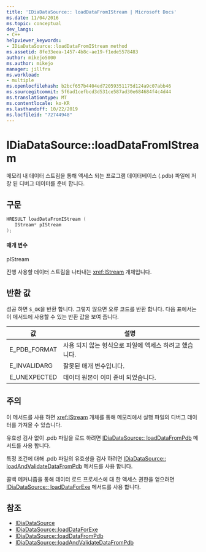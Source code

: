 ```yaml
---
title: 'IDiaDataSource:: loadDataFromIStream | Microsoft Docs'
ms.date: 11/04/2016
ms.topic: conceptual
dev_langs:
- C++
helpviewer_keywords:
- IDiaDataSource::loadDataFromIStream method
ms.assetid: 8fe33eea-1457-4b8c-ae19-f1ede5578483
author: mikejo5000
ms.author: mikejo
manager: jillfra
ms.workload:
- multiple
ms.openlocfilehash: b2bcf657b4404ed72059351175d124a9c07abb46
ms.sourcegitcommit: 5f6ad1cefbcd3d531ce587ad30e684684f4c4d44
ms.translationtype: MT
ms.contentlocale: ko-KR
ms.lasthandoff: 10/22/2019
ms.locfileid: "72744948"
---
```

# <a name="idiadatasourceloaddatafromistream"></a>IDiaDataSource::loadDataFromIStream
메모리 내 데이터 스트림을 통해 액세스 되는 프로그램 데이터베이스 (.pdb) 파일에 저장 된 디버그 데이터를 준비 합니다.

## <a name="syntax"></a>구문

```C++
HRESULT loadDataFromIStream ( 
   IStream* pIStream
);
```

#### <a name="parameters"></a>매개 변수
 pIStream

진행 사용할 데이터 스트림을 나타내는 <xref:IStream> 개체입니다.

## <a name="return-value"></a>반환 값
 성공 하면 `S_OK`을 반환 합니다. 그렇지 않으면 오류 코드를 반환 합니다. 다음 표에서는이 메서드에 사용할 수 있는 반환 값을 보여 줍니다.

|값|설명|
|-----------|-----------------|
|E_PDB_FORMAT|사용 되지 않는 형식으로 파일에 액세스 하려고 했습니다.|
|E_INVALIDARG|잘못된 매개 변수입니다.|
|E_UNEXPECTED|데이터 원본이 이미 준비 되었습니다.|

## <a name="remarks"></a>주의
 이 메서드를 사용 하면 <xref:IStream> 개체를 통해 메모리에서 실행 파일의 디버그 데이터를 가져올 수 있습니다.

 유효성 검사 없이 .pdb 파일을 로드 하려면 [IDiaDataSource:: loadDataFromPdb](../../debugger/debug-interface-access/idiadatasource-loaddatafrompdb.md) 메서드를 사용 합니다.

 특정 조건에 대해 .pdb 파일의 유효성을 검사 하려면 [IDiaDataSource:: loadAndValidateDataFromPdb](../../debugger/debug-interface-access/idiadatasource-loadandvalidatedatafrompdb.md) 메서드를 사용 합니다.

 콜백 메커니즘을 통해 데이터 로드 프로세스에 대 한 액세스 권한을 얻으려면 [IDiaDataSource:: loadDataForExe](../../debugger/debug-interface-access/idiadatasource-loaddataforexe.md) 메서드를 사용 합니다.

## <a name="see-also"></a>참조
- [IDiaDataSource](../../debugger/debug-interface-access/idiadatasource.md)
- [IDiaDataSource::loadDataForExe](../../debugger/debug-interface-access/idiadatasource-loaddataforexe.md)
- [IDiaDataSource::loadDataFromPdb](../../debugger/debug-interface-access/idiadatasource-loaddatafrompdb.md)
- [IDiaDataSource::loadAndValidateDataFromPdb](../../debugger/debug-interface-access/idiadatasource-loadandvalidatedatafrompdb.md)
